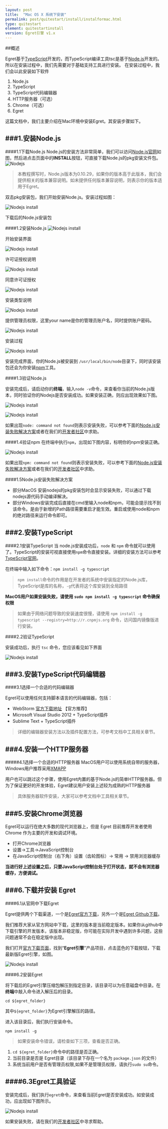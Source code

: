 ```yaml
---
layout: post
title:  "Mac OS X 系统下安装"
permalink: post/quitestart/install/instalformac.html
type: quitestart
element: quitestartinstall
version: Egret引擎 v1.x
---
```


##概述

Egret基于[TypeScript](http://www.typescriptlang.org/)开发的，而TypeScript编译工具tsc是基于[Node.js](http://nodejs.org/)开发的。所以在安装过程中，我们先需要对于基础支持工具进行安装。
在安装过程中，我们会以此安装如下软件

1. Node.js
2. TypeScript
3. TypeScript代码编辑器
4. HTTP服务器（可选）
5. Chrome（可选）
6. Egret

这篇文档中，我们主要介绍在Mac环境中安装Egret。其安装步骤如下。

###1.安装Node.js
---

####1.1下载Node.js
Node.js的安装方法非常简单，我们可以访问[Node.js官网](http://nodejs.org/)如图，然后进点击页面中的**INSTALL**按钮，可直接下载Node.js的pkg安装文件包。
![Nodejs]({{site.baseurl}}/assets/img/nodejswebsite.png)

>本教程撰写时，Node.js版本为0.10.29，如果你的版本高于此版本，我们会提供相关的版本兼容说明。如未提供任何版本兼容说明，则表示你的版本适用于Egret。

双击pkg安装包，我们开始安装Node.js。安装过程如图：

![Nodejs install]({{site.baseurl}}/assets/img/nodejsinstall1.png)

下载后的Node.js安装包

####1.2安装Node.js
![Nodejs install]({{site.baseurl}}/assets/img/nodejsinstall2.png)

开始安装界面

![Nodejs install]({{site.baseurl}}/assets/img/nodejsinstall3.png)

许可证授权说明

![Nodejs install]({{site.baseurl}}/assets/img/nodejsinstall4.png)

同意许可证授权

![Nodejs install]({{site.baseurl}}/assets/img/nodejsinstall5.png)

安装类型说明

![Nodejs install]({{site.baseurl}}/assets/img/nodejsinstall6.png)

提供管理员权限，这里your name是你的管理员账户名，同时提供账户密码。

![Nodejs install]({{site.baseurl}}/assets/img/nodejsinstall7.png)

安装过程

![Nodejs install]({{site.baseurl}}/assets/img/nodejsinstall8.png)

安装完成界面，你的Node.js被安装到 `/usr/local/bin/node`目录下，同时该安装包还会为你安装[npm](http://zh.wikipedia.org/wiki/Npm)工具。

####1.3验证Node.js

安装完成后，请启动你的**终端**，输入`node -v`命令，来查看你当前的Node.js版本，同时验证你的Nodejs是否安装成功。如果安装正确，则应出现效果如下图。

![Nodejs install]({{site.baseurl}}/assets/img/nodejsinstall9.png)

![Nodejs install]({{site.baseurl}}/assets/img/nodejsinstall10.png)

如果出现`node: command not found`则表示安装失败，可以参考下面的[Node.js安装失败解决方案](#installError)或者在我们的[开发者社区](http://bbs.egret-labs.org/forum.php)中求助。

####1.4验证npm
在终端中执行`npm`，出现如下图内容，标明你的npm安装正确。

![Nodejs install]({{site.baseurl}}/assets/img/nodejsinstall11.png)

如果出现`npm: command not found`则表示安装失败，可以参考下面的[Node.js安装失败解决方案](#installError)或者在我们的[开发者社区](http://bbs.egret-labs.org/forum.php)中求助。

<a name="installError" id="installError"></a>
####1.5Node.js安装失败解决方案
* 部分MacOS 安装nodejs的pkg安装包时会显示安装失败，可以通过下载nodejs源代码手动编译解决。
* 部分Windows安装完成后直接在cmd里输入node和npm，可能会提示找不到该命令。是由于新增的Path路径需要重启才能生效。重启或使用node和npm的绝对路径来运行命令即可。



###2.安装TypeScript
---

####2.1安装TypeScript
当 node.js安装成功后，`node` 和 `npm` 命令就可以使用了。TypeScript的安装可视直接使用`npm`命令直接安装。详细的安装方法可以参考[TypeScript官网](http://www.typescriptlang.org/)。

在终端中输入如下命令：`npm install -g typescript`
>`npm install`命令的作用是在开发者的系统中安装指定的Node.js库，TypeScript是库的名称，`-g`代表将这个库安装到全局路径

**MacOS用户如果安装失败，请使用 `sudo npm install -g typescript` 命令确保权限**

>如果由于网络问题导致的安装速度很慢，请使用 `npm install -g typescript --registry=http://r.cnpmjs.org` 命令，访问国内镜像版进行安装。

####2.2验证TypeScript

安装成功后，执行 `tsc` 命令，您应该看见如下界面

![Nodejs install]({{site.baseurl}}/assets/img/nodejsinstall12.png)

###3.安装TypeScript代码编辑器
---

####3.1选择一个合适的代码编辑器

Egret可以使用任何支持脚本语言的代码编辑器，包括：

* WebStorm [官方下载地址](http://www.jetbrains.com/webstorm/) 【官方推荐】
* Microsoft Visual Studio 2012 + TypeScript插件
* Sublime Text + TypeScript插件

>详细的编辑器安装方法以及插件配置方法，可参考文档中工具相关章节。

###4.安装一个HTTP服务器
---
#####4.1选择一个合适的HTTP服务器
MacOS用户可以使用系统自带的服务器，Windows用户推荐采用[XMAPP](https://www.apachefriends.org/download.html)

用户也可以跳过这个步骤，使用Egret内置的基于Node.js的简单HTTP服务器。但为了保证更好的开发体验，Egret建议用户安装上述较为成熟的HTTP服务器

>具体服务器软件安装，大家可以参考文档中工具相关章节。


###5.安装Chrome浏览器
---

Egret可以运行在绝大多数的现代浏览器上，但是 Egret 目前推荐开发者使用 Chrome 作为主要的开发和调试环境。

* 打开Chrome浏览器
* 设置->工具->JavaScript控制台
* 在JavaScript控制台（右下角）设置（齿轮图标）-> 常用 -> 禁用浏览器缓存

**当进行好上述设置之后，只要JavaScript控制台处于打开状态，就不会有浏览器缓存，方便调试。**

###6.下载并安装 Egret
---
####6.1从官网中下载Egret

Egret提供两个下载渠道，一个是[Egret官方下载](http://www.egret-labs.org/download/index.html)，另外一个是[Egret Github下载](https://github.com/egret-labs/egret-core)。

我们推荐大家从官方网站中下载，这里的版本是当前稳定版本。如果你从github中下载引擎的开发版本，该版本非稳定版，你可能在实际开发中遇到许多问题，这些问题通常不会在稳定版中出现。

我们打开[官方下载页面](http://www.egret-labs.org/download/index.html)，找到“**Egret引擎**”产品项目，点击蓝色的下载按钮，下载最新版Egret引擎，如图。

![Nodejs install]({{site.baseurl}}/assets/img/nodejsinstall13.png)

####6.2安装Egret

将下载后的Egret引擎压缩包解压到指定目录，该目录可以为任意磁盘中目录。在**终端**中敲入命令进入解压后的目录。

`cd ${egret_folder}`

其中`${egret_folder}`为Egret引擎解压的路径。

进入该目录后，我们执行安装命令。

`npm install -g`

>如果安装命令错误，请检查如下三项，查看是否正确。
1. `cd ${egret_folder}`命令中的路径是否正确。
2. 当前目录是否是 Egret目录（该目录下存在一个名为 `package.json` 的文件）
3. 系统当前用户是否有管理员权限,如果不是管理员权限，请执行`sudo su`命令。

####6.3Egret工具验证
---

安装完成后，我们执行`egret`命令，来查看当前Egret是否安装成功。如安装成功，应出现如下图所示。

![Nodejs install]({{site.baseurl}}/assets/img/nodejsinstall14.png)

如果安装失败，请在我们的[开发者社区](http://bbs.egret-labs.org/forum.php)中寻求帮助。

